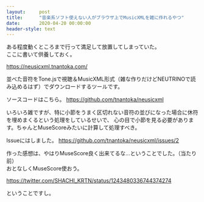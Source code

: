 ```yaml
---
layout:     post
title:      "音楽系ソフト使えない人がブラウザ上でMusicXMLを雑に作れるやつ"
date:       2020-04-20 00:00:00
header-style: text
---
```

ある程度動くところまで行って満足して放置してしまっていた。  
ここに書いて供養しておく。

<https://neusicxml.tnantoka.com/>

並べた音符をTone.jsで視聴＆MusicXML形式（雑な作りだけどNEUTRINOで読み込めるはず）でダウンロードするツールです。

ソースコードはこちら。
<https://github.com/tnantoka/neusicxml>

いろいろ雑ですが、特に小節をうまく区切れない音符の並びになった場合に休符を埋めまくるという処理をしているせいで、
心の目で小節を見る必要があります。ちゃんとMuseScoreみたいに計算して処理すべき。

Issueにはしました。
<https://github.com/tnantoka/neusicxml/issues/2>

作った感想は、やはりMuseScore良く出来てるな…ということでした。（当たり前）  
おとなしくMuseScore使おう。

<https://twitter.com/SHACHI_KRTN/status/1243480336744374274>

ということですし。



